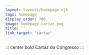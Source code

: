 ```yaml
---
layout: layouts/homepage.njk
tags: homepage
display_order: 700
image: homepage-cartaz.png
title: ''
link_target: "cartaz"
---
```

::: center bold
Cartaz do Congresso
:::